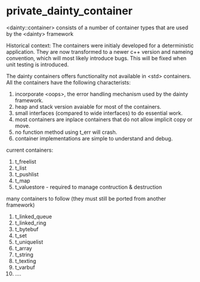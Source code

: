 # private_dainty_container
&lt;dainty::container> consists of a number of container types that are used by the &lt;dainty> framework

Historical context: The containers were initialy developed for a deterministic application. They are now transformed to a newer c++ version and nameing convention, which will most likely introduce bugs. This will be fixed when unit testing is introduced.

The dainty containers offers functionality not available in &lt;std> containers. All the containers have the following characterists:
1. incorporate &lt;oops>, the error handling mechanism used by the dainty framework.
2. heap and stack version avaiable for most of the containers.
3. small interfaces (compared to wide interfaces) to do essential work.
4. most containers are inplace containers that do not allow implicit copy or move.
5. no function method using t_err will crash.
6. container implementations are simple to understand and debug.

current containers:
1. t_freelist
2. t_list
3. t_pushlist
4. t_map
5. t_valuestore - required to manage contruction & destruction

many containers to follow (they must still be ported from another framework)
1. t_linked_queue
2. t_linked_ring
3. t_bytebuf
4. t_set
5. t_uniquelist
6. t_array
7. t_string
8. t_texting
9. t_varbuf
10. ....
